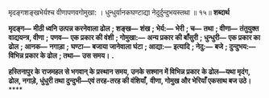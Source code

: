  

मृदङ्गशङ्खभेर्यश्च वीणापणवगोमुखा: । धुन्धुर्यानकघण्टाद्या नेदुर्दुन्दुभयस्तथा ॥ १५॥ **शब्दार्थ** 

**मृदङ्ग—** **मीठी ध्वनि उत्पन्न करनेवाला ढोल** **; शङ्ख—** **शंख** **; भेर्य:—** **भेरी** **; च—** **तथा** **; वीणा—** **तंतुयुक्त वाद्ययन्त्र, वीणा** **;** **पणव—** **एक प्रकार की वंशी** **; गोमुखा:—** **अन्य प्रकार की बाँसुरी** **; धुन्धुरी—** **एक प्रकार का ढोल** **; आनक—** **नगाड़ा** **;** **घण्टा—** **बजाया जानेवाला घंटा** **; आद्या:—** **इत्यादि** **; नेदु:—** **बजे** **; दुन्दुभय:—** **विभिन्न प्रकार के ढोल** **; तथा—** **उस समय।** **.** 

**हस्तिनापुर के राजमहल से भगवान् के प्रस्थान समय, उनके सश्मान में विभिन्न प्रकार** **के ढोल—यथा मृदंग, ढोल, नगाड़े, धुंधुरी तथा दुन्दुभी—एवं तरह-तरह की वंशियाँ,** **वीणा, गोमुख और भेरियाँ एकसाथ बज उठे।** **** 
